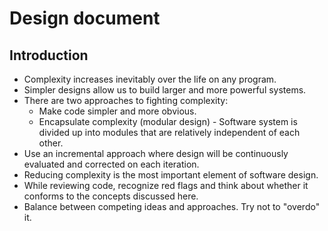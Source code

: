 # Design document
## Introduction
* Complexity increases inevitably over the life on any program.
* Simpler designs allow us to build larger and more powerful systems.
* There are two approaches to fighting complexity:
  * Make code simpler and more obvious.
  * Encapsulate complexity (modular design) - Software system is divided up into modules that are relatively independent of each other.
* Use an incremental approach where design will be continuously evaluated and corrected on each iteration. 
* Reducing complexity is the most important element of software design.
* While reviewing code, recognize red flags and think about whether it conforms to the concepts discussed here.
* Balance between competing ideas and approaches. Try not to "overdo" it.
